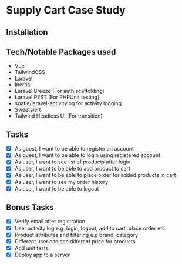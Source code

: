 # Supply Cart Case Study

## Installation

## Tech/Notable Packages used

-   Vue
-   TailwindCSS
-   Laravel
-   Inertia
-   Laravel Breeze (For auth scaffolding)
-   Laravel PEST (For PHPUnit testing)
-   spatie/laravel-activitylog for activity logging
-   Sweetalert
-   Tailwind Headless UI (For transition)

## Tasks

-   [x] As guest, I want to be able to register an account
-   [x] As guest, I want to be able to login using registered account
-   [x] As user, I want to see list of products after login
-   [x] As user, I want to be able to add product to cart
-   [x] As user, I want to be able to place order for added products in cart
-   [x] As user, I want to see my order history
-   [x] As user, I want to be able to logout

## Bonus Tasks

-   [x] Verify email after registration
-   [x] User activity log e.g. login, logout, add to cart, place order etc
-   [x] Product attributes and filtering e.g brand, category
-   [x] Different user can see different price for products
-   [x] Add unit tests
-   [x] Deploy app to a server
